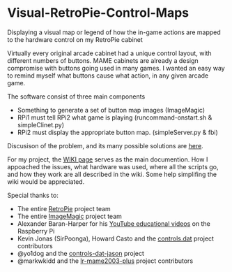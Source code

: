 # Visual-RetroPie-Control-Maps
Displaying a visual map or legend of how the in-game actions are mapped to the hardware control on my RetroPie cabinet

Virtually every original arcade cabinet had a unique control layout, with different numbers of buttons. MAME cabinets are already a design compromise with buttons going used in many games. I wanted an easy way to remind myself what buttons cause what action, in any given arcade game.

The software consist of three main components

* Something to generate a set of button map images (ImageMagic)
* RPi1 must tell RPi2 what game is playing         (runcommand-onstart.sh & simpleClinet.py)
* RPi2 must display the appropriate button map.    (simpleServer.py & fbi)

Discusison of the problem, and its many possible solutions are [here](https://retropie.org.uk/forum/topic/21464/show-control-panel-layout-before-game-starts-in-retropie-just-like-arcade1up-does).

For my project, the [WIKI page](https://github.com/Texacate/Visual-RetroPie-Control-Maps/wiki) serves as the main documention. How I appoached the issues, what hardware was used, where all the scripts go, and how they work are all described in the wiki.  Some help simplifing the wiki would be appreciated.

Special thanks to:
* The entire [RetroPie](https://retropie.org.uk) project team
* The entire [ImageMagic](https://www.imagemagick.org) project team
* Alexander Baran-Harper for his [YouTube educational videos](https://www.youtube.com/watch?v=PYBZtV2-sLQ&list=PLNnwglGGYoTvy37TSGFlv-aFkpg7owWrE&index=31) on the Raspberry Pi
* Kevin Jonas (SirPoonga), Howard Casto and the [controls.dat](http://controls.arcadecontrols.com) project contributors
* @yo1dog and the [controls-dat-jason](https://github.com/yo1dog/controls-dat-json) project  
* @markwkidd and the [lr-mame2003-plus](https://github.com/libretro/mame2003-plus-libretro/blob/master/src/controls.c) project contributors 

